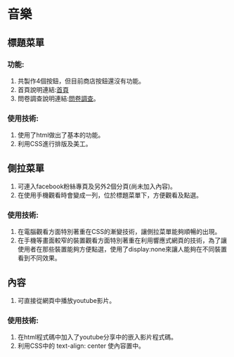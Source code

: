 # 音樂

## 標題菜單
### 功能:
1. 共製作4個按鈕，但目前商店按鈕還沒有功能。
2. 首頁說明連結:[首頁](homepage.md)
3. 問卷調查說明連結:[問卷調查](quetion.md)。
### 使用技術:
1. 使用了html做出了基本的功能。
2. 利用CSS進行排版及美工。

## 側拉菜單
1. 可連入facebook粉絲專頁及另外2個分頁(尚未加入內容)。
2. 在使用手機觀看時會變成一列，位於標題菜單下，方便觀看及點選。
### 使用技術:
1. 在電腦觀看方面特別著重在CSS的漸變技術，讓側拉菜單能夠順暢的出現。
2. 在手機等畫面較窄的裝置觀看方面特別著重在利用響應式網頁的技術，為了讓使用者在那些裝置能夠方便點選，使用了display:none來讓人能夠在不同裝置看到不同效果。

## 內容
1. 可直接從網頁中播放youtube影片。
### 使用技術:
1. 在html程式碼中加入了youtube分享中的嵌入影片程式碼。
2. 利用CSS中的 text-align: center 使內容置中。
